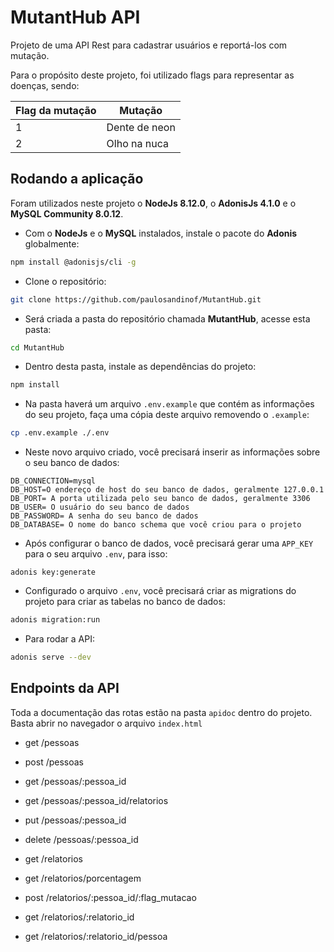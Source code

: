 # MutantHub API

Projeto de uma API Rest para cadastrar usuários e reportá-los com mutação.

Para o propósito deste projeto, foi utilizado flags para representar as doenças, sendo:

| Flag da mutação | Mutação |
|--|--|
| 1 | Dente de neon |
| 2 | Olho na nuca |

## Rodando a aplicação

Foram utilizados neste projeto o **NodeJs 8.12.0**, o **AdonisJs 4.1.0** e o **MySQL Community 8.0.12**.

- Com o **NodeJs** e o **MySQL** instalados, instale o pacote do **Adonis** globalmente:
```bash
npm install @adonisjs/cli -g
```

- Clone o repositório:
```bash
git clone https://github.com/paulosandinof/MutantHub.git
```

- Será criada a pasta do repositório chamada **MutantHub**, acesse 
esta pasta:
```bash
cd MutantHub
```

- Dentro desta pasta, instale as dependências do projeto:
```bash
npm install
```

- Na pasta haverá um arquivo `.env.example` que contém as informações do seu projeto, faça uma cópia deste arquivo removendo o `.example`:
```bash
cp .env.example ./.env
```

- Neste novo arquivo criado, você precisará inserir as informações sobre o seu banco de dados:
```
DB_CONNECTION=mysql
DB_HOST=O endereço de host do seu banco de dados, geralmente 127.0.0.1
DB_PORT= A porta utilizada pelo seu banco de dados, geralmente 3306
DB_USER= O usuário do seu banco de dados
DB_PASSWORD= A senha do seu banco de dados
DB_DATABASE= O nome do banco schema que você criou para o projeto
```

- Após configurar o banco de dados, você precisará gerar uma `APP_KEY` para o seu arquivo `.env`, para isso:
```
adonis key:generate
```

- Configurado o arquivo `.env`, você precisará criar as migrations do projeto para criar as tabelas no banco de dados:
```bash
adonis migration:run
```

- Para rodar a API:
```bash
adonis serve --dev
```

## Endpoints da API

Toda a documentação das rotas estão na pasta `apidoc` dentro do projeto. Basta abrir no navegador o arquivo `index.html`

- get    /pessoas
- post   /pessoas
- get    /pessoas/:pessoa_id
- get    /pessoas/:pessoa_id/relatorios
- put    /pessoas/:pessoa_id
- delete /pessoas/:pessoa_id

- get    /relatorios
- get    /relatorios/porcentagem
- post   /relatorios/:pessoa_id/:flag_mutacao
- get    /relatorios/:relatorio_id
- get    /relatorios/:relatorio_id/pessoa